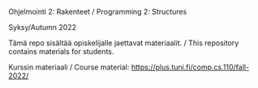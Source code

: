Ohjelmointi 2: Rakenteet / Programming 2: Structures

Syksy/Autumn 2022

Tämä repo sisältää opiskelijalle jaettavat materiaalit. /
This repository contains materials for students.

Kurssin materiaali / Course material:
https://plus.tuni.fi/comp.cs.110/fall-2022/
